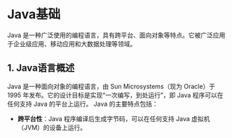 # Java基础

Java 是一种广泛使用的编程语言，具有跨平台、面向对象等特点。它被广泛应用于企业级应用、移动应用和大数据处理等领域。

## 1. Java语言概述
Java 是一种面向对象的编程语言，由 Sun Microsystems（现为 Oracle）于 1995 年发布。它的设计目标是实现“一次编写，到处运行”，即 Java 程序可以在任何支持 Java 的平台上运行。
Java 的主要特点包括：
- **跨平台性**：Java 程序编译后生成字节码，可以在任何支持 Java 虚拟机（JVM）的设备上运行。